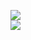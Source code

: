 [![](https://img.shields.io/badge/Made%20With-Github%20Spray-lightgrey.svg?style=for-the-badge&logo=github)](https://github.com/Annihil/github-spray#31956)  
[![](https://i.imgur.com/2DrTn0Z.gif)](https://github.com/Annihil/github-spray)